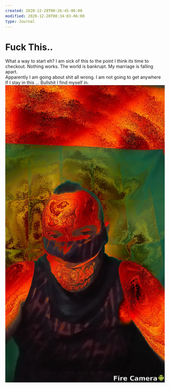 ```yaml
---
created: 2020-12-28T00:26:45-06:00
modified: 2020-12-28T00:34:03-06:00
type: Journal
---
```


# Fuck This..

What a way to start eh? 
I am sick of this to the point I think its time to checkout. 
Nothing works. 
The world is bankrupt.
My marriage is falling apart.  
Apparently I am going about shit all wrong. I am not going to get anywhere If I stay in this ... Bullshit I find myself in.
![Image](./image_picker5939992878077836238.jpg)